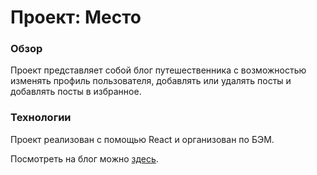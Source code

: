 # Проект: Место

### Обзор

Проект представляет собой блог путешественника 
с возможностью изменять профиль пользователя,
добавлять или удалять посты и добавлять посты
в избранное.

### Технологии

Проект реализован с помощью React и организован по БЭМ.

Посмотреть на блог можно [здесь](https://ansuleymanova.github.io/mesto).
